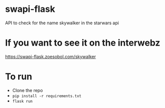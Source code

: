 # swapi-flask
API to check for the name skywalker in the starwars api

# If you want to see it on the interwebz
https://swapi-flask.zoesobol.com/skywalker

# To run
- Clone the repo
- `pip install -r requirements.txt`
- `flask run`
